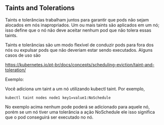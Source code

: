 ## Taints and Tolerations

Taints e tolerâncias trabalham juntos para garantir que pods não sejam alocados em nós inapropriados. Um ou mais taints são aplicados em um nó; isso define que o nó não deve aceitar nenhum pod que não tolera essas taints.

Taints e tolerâncias são um modo flexível de conduzir pods para fora dos nós ou expulsar pods que não deveriam estar sendo executados. Alguns casos de uso são

    
https://kubernetes.io/pt-br/docs/concepts/scheduling-eviction/taint-and-toleration/

Exemplo:

Você adiciona um taint a um nó utilizando kubectl taint. Por exemplo,

```
kubectl taint nodes node1 key1=value1:NoSchedule
```
No exemplo acima nenhum pode poderá se adicionado para aquele nó, porém se um nó tiver uma tolerância a ação NoSchedule ele isso significa que o pod conseguirá ser executado no nó.